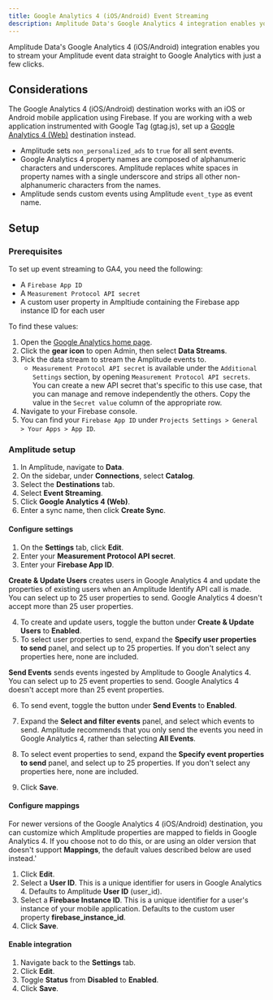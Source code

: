 ```yaml
---
title: Google Analytics 4 (iOS/Android) Event Streaming
description: Amplitude Data's Google Analytics 4 integration enables you to stream your Amplitude event data straight to Google Analytics with just a few clicks.
---
```


Amplitude Data's Google Analytics 4 (iOS/Android) integration enables you to stream your Amplitude event data straight to Google Analytics with just a few clicks.

## Considerations

The Google Analytics 4 (iOS/Android) destination works with an iOS or Android mobile application using Firebase. If you are working with a web application instrumented with Google Tag (gtag.js), set up a [Google Analytics 4 (Web)](../google-analytics-4-gtag) destination instead.

- Amplitude sets `non_personalized_ads` to `true` for all sent events.
- Google Analytics 4 property names are composed of alphanumeric characters and underscores. Amplitude replaces white spaces in property names with a single underscore and strips all other non-alphanumeric characters from the names.
- Amplitude sends custom events using Amplitude `event_type` as event name.

## Setup

### Prerequisites

To set up event streaming to GA4, you need the following: 

- A `Firebase App ID` 
- A `Measurement Protocol API secret`
- A custom user property in Ampltiude containing the Firebase app instance ID for each user

To find these values:

1. Open the [Google Analytics home page](https://analytics.google.com/analytics/web). 
2. Click the **gear icon** to open Admin, then select **Data Streams**. 
3. Pick the data stream to stream the Amplitude events to.
   - `Measurement Protocol API secret` is available under the `Additional Settings` section, by opening `Measurement Protocol API secrets`. You can create a new API secret that's specific to this use case, that you can manage and remove independently the others. Copy the value in the `Secret value` column of the appropriate row.
4. Navigate to your Firebase console.
5. You can find your `Firebase App ID` under `Projects Settings > General > Your Apps > App ID`.

### Amplitude setup 

1. In Amplitude, navigate to **Data**.
2. On the sidebar, under **Connections**, select **Catalog**.
3. Select the **Destinations** tab.
4. Select **Event Streaming**.
5. Click **Google Analytics 4 (Web)**.
2. Enter a sync name, then click **Create Sync**.

#### Configure settings

1. On the **Settings** tab, click **Edit**.
2. Enter your **Measurement Protocol API secret**.
3. Enter your **Firebase App ID**.

**Create & Update Users** creates users in Google Analytics 4 and update the properties of existing users when an Amplitude Identify API call is made. You can select up to 25 user properties to send. Google Analytics 4 doesn't accept more than 25 user properties.

4. To create and update users, toggle the button under **Create & Update Users** to **Enabled**.
5. To select user properties to send, expand the **Specify user properties to send** panel, and select up to 25 properties. If you don't select any properties here, none are included.

**Send Events** sends events ingested by Amplitude to Google Analytics 4. You can select up to 25 event properties to send. Google Analytics 4 doesn't accept more than 25 event properties.

6. To send event, toggle the button under **Send Events** to **Enabled**.
7. Expand the **Select and filter events** panel, and select which events to send. Amplitude recommends that you only send the events you need in Google Analytics 4, rather than selecting **All Events**.
8. To select event properties to send, expand the **Specify event properties to send** panel, and select up to 25 properties. If you don't select any properties here, none are included.

9. Click **Save**.

#### Configure mappings

For newer versions of the Google Analytics 4 (iOS/Android) destination, you can customize which Amplitude properties are mapped to fields in Google Analytics 4. If you choose not to do this, or are using an older version that doesn't support **Mappings**, the default values described below are used instead.'

1. Click **Edit**.
1. Select a **User ID**. This is a unique identifier for users in Google Analytics 4. Defaults to Amplitude **User ID** (user_id).
2. Select a **Firebase Instance ID**. This is a unique identifier for a user's instance of your mobile application. Defaults to the custom user property **firebase_instance_id**.
4. Click **Save**.

#### Enable integration

1. Navigate back to the **Settings** tab.
2. Click **Edit**.
3. Toggle **Status** from **Disabled** to **Enabled**.
4. Click **Save**.
